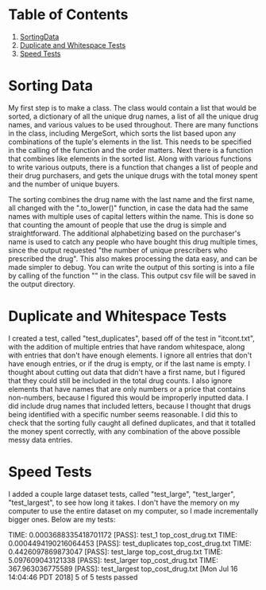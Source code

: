 # Table of Contents
1. [SortingData](README.md#SortingData)
2. [Duplicate and Whitespace Tests](README.md#input-dataset)
3. [Speed Tests](README.md#instructions)

# Sorting Data

My first step is to make a class. 
The class would contain a list that would be sorted, a dictionary of all the unique drug names, a list of all the unique drug names, and various values to be used throughout.
There are many functions in the class, including MergeSort, which sorts the list based upon any combinations of the tuple's elements in the list.
This needs to be specified in the calling of the function and the order matters.
Next there is a function that combines like elements in the sorted list. 
Along with various functions to write various outputs, there is a function that changes a list of people and their drug purchasers, and gets the unique drugs with the total money spent and the number of unique buyers. 

The sorting combines the drug name with the last name and the first name, all changed with the ".to_lower()" function, in case the data had the same names with multiple uses of capital letters within the name. 
This is done so that counting the amount of people that use the drug is simple and straightforward.
The additional alphabetizing based on the purchaser's name is used to catch any people who have bought this drug multiple times, since the output requested "the number of unique prescribers who prescribed the drug".
This also makes processing the data easy, and can be made simpler to debug.
You can write the output of this sorting is into a file by calling of the function "" in the class. This output csv file will be saved in the output directory.

# Duplicate and Whitespace Tests

I created a test, called "test_duplicates", based off of the test in "itcont.txt", with the addition of multiple entries that have random whitespace, along with entries that don't have enough elements.
I ignore all entries that don't have enough entries, or if the drug is empty, or if the last name is empty. 
I thought about cutting out data that didn't have a first name, but I figured that they could still be included in the total drug counts.
I also ignore elements that have names that are only numbers or a price that contains non-numbers, because I figured this would be improperly inputted data.
I did include drug names that included letters, because I thought that drugs being identified with a specific number seems reasonable.
I did this to check that the sorting fully caught all defined duplicates, and that it totalled the money spent correctly, with any combination of the above possible messy data entries.


# Speed Tests

I added a couple large dataset tests, called "test_large", "test_larger", "test_largest", to see how long it takes.
I don't have the memory on my computer to use the entire dataset on my computer, so I made incrementally bigger ones.
Below are my tests:

TIME: 0.0003688335418701172
[PASS]: test_1 top_cost_drug.txt
TIME: 0.0004494190216064453
[PASS]: test_duplicates top_cost_drug.txt
TIME: 0.4426097869873047
[PASS]: test_large top_cost_drug.txt
TIME: 5.097609043121338
[PASS]: test_larger top_cost_drug.txt
TIME: 367.963036775589
[PASS]: test_largest top_cost_drug.txt
[Mon Jul 16 14:04:46 PDT 2018] 5 of 5 tests passed


